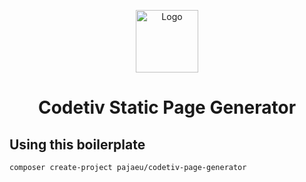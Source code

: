 <p align="center">
    <img src="https://www.codetiv.cz/static/logo_white.png" height="100" alt="Logo" />
    <h1 align="center">Codetiv Static Page Generator</h1>
</p>

## Using this boilerplate
```bash
composer create-project pajaeu/codetiv-page-generator
```

